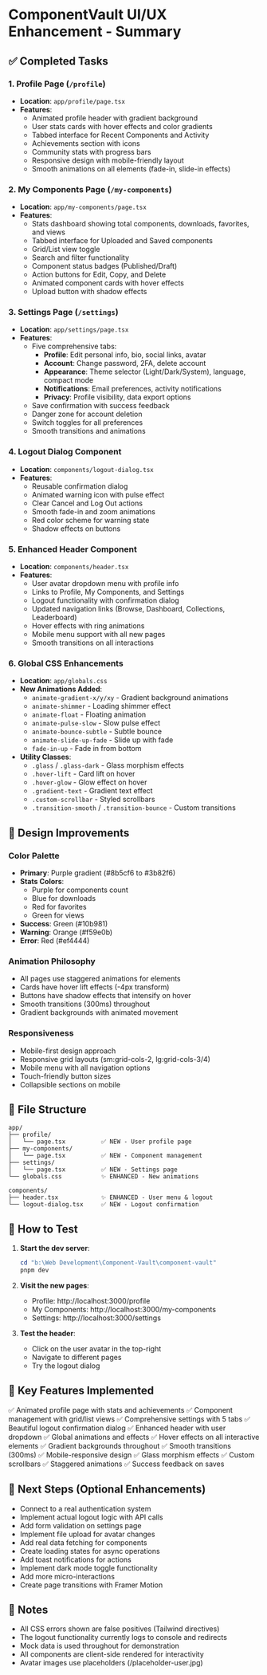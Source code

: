 # ComponentVault UI/UX Enhancement - Summary

## ✅ Completed Tasks

### 1. **Profile Page** (`/profile`)
- **Location**: `app/profile/page.tsx`
- **Features**:
  - Animated profile header with gradient background
  - User stats cards with hover effects and color gradients
  - Tabbed interface for Recent Components and Activity
  - Achievements section with icons
  - Community stats with progress bars
  - Responsive design with mobile-friendly layout
  - Smooth animations on all elements (fade-in, slide-in effects)

### 2. **My Components Page** (`/my-components`)
- **Location**: `app/my-components/page.tsx`
- **Features**:
  - Stats dashboard showing total components, downloads, favorites, and views
  - Tabbed interface for Uploaded and Saved components
  - Grid/List view toggle
  - Search and filter functionality
  - Component status badges (Published/Draft)
  - Action buttons for Edit, Copy, and Delete
  - Animated component cards with hover effects
  - Upload button with shadow effects

### 3. **Settings Page** (`/settings`)
- **Location**: `app/settings/page.tsx`
- **Features**:
  - Five comprehensive tabs:
    - **Profile**: Edit personal info, bio, social links, avatar
    - **Account**: Change password, 2FA, delete account
    - **Appearance**: Theme selector (Light/Dark/System), language, compact mode
    - **Notifications**: Email preferences, activity notifications
    - **Privacy**: Profile visibility, data export options
  - Save confirmation with success feedback
  - Danger zone for account deletion
  - Switch toggles for all preferences
  - Smooth transitions and animations

### 4. **Logout Dialog Component**
- **Location**: `components/logout-dialog.tsx`
- **Features**:
  - Reusable confirmation dialog
  - Animated warning icon with pulse effect
  - Clear Cancel and Log Out actions
  - Smooth fade-in and zoom animations
  - Red color scheme for warning state
  - Shadow effects on buttons

### 5. **Enhanced Header Component**
- **Location**: `components/header.tsx`
- **Features**:
  - User avatar dropdown menu with profile info
  - Links to Profile, My Components, and Settings
  - Logout functionality with confirmation dialog
  - Updated navigation links (Browse, Dashboard, Collections, Leaderboard)
  - Hover effects with ring animations
  - Mobile menu support with all new pages
  - Smooth transitions on all interactions

### 6. **Global CSS Enhancements**
- **Location**: `app/globals.css`
- **New Animations Added**:
  - `animate-gradient-x/y/xy` - Gradient background animations
  - `animate-shimmer` - Loading shimmer effect
  - `animate-float` - Floating animation
  - `animate-pulse-slow` - Slow pulse effect
  - `animate-bounce-subtle` - Subtle bounce
  - `animate-slide-up-fade` - Slide up with fade
  - `fade-in-up` - Fade in from bottom
- **Utility Classes**:
  - `.glass` / `.glass-dark` - Glass morphism effects
  - `.hover-lift` - Card lift on hover
  - `.hover-glow` - Glow effect on hover
  - `.gradient-text` - Gradient text effect
  - `.custom-scrollbar` - Styled scrollbars
  - `.transition-smooth` / `.transition-bounce` - Custom transitions

## 🎨 Design Improvements

### Color Palette
- **Primary**: Purple gradient (#8b5cf6 to #3b82f6)
- **Stats Colors**:
  - Purple for components count
  - Blue for downloads
  - Red for favorites
  - Green for views
- **Success**: Green (#10b981)
- **Warning**: Orange (#f59e0b)
- **Error**: Red (#ef4444)

### Animation Philosophy
- All pages use staggered animations for elements
- Cards have hover lift effects (-4px transform)
- Buttons have shadow effects that intensify on hover
- Smooth transitions (300ms) throughout
- Gradient backgrounds with animated movement

### Responsiveness
- Mobile-first design approach
- Responsive grid layouts (sm:grid-cols-2, lg:grid-cols-3/4)
- Mobile menu with all navigation options
- Touch-friendly button sizes
- Collapsible sections on mobile

## 📁 File Structure

```
app/
├── profile/
│   └── page.tsx          ✅ NEW - User profile page
├── my-components/
│   └── page.tsx          ✅ NEW - Component management
├── settings/
│   └── page.tsx          ✅ NEW - Settings page
└── globals.css           ✨ ENHANCED - New animations

components/
├── header.tsx            ✨ ENHANCED - User menu & logout
└── logout-dialog.tsx     ✅ NEW - Logout confirmation
```

## 🚀 How to Test

1. **Start the dev server**:
   ```powershell
   cd "b:\Web Development\Component-Vault\component-vault"
   pnpm dev
   ```

2. **Visit the new pages**:
   - Profile: http://localhost:3000/profile
   - My Components: http://localhost:3000/my-components
   - Settings: http://localhost:3000/settings

3. **Test the header**:
   - Click on the user avatar in the top-right
   - Navigate to different pages
   - Try the logout dialog

## 🎯 Key Features Implemented

✅ Animated profile page with stats and achievements
✅ Component management with grid/list views
✅ Comprehensive settings with 5 tabs
✅ Beautiful logout confirmation dialog
✅ Enhanced header with user dropdown
✅ Global animations and effects
✅ Hover effects on all interactive elements
✅ Gradient backgrounds throughout
✅ Smooth transitions (300ms)
✅ Mobile-responsive design
✅ Glass morphism effects
✅ Custom scrollbars
✅ Staggered animations
✅ Success feedback on saves

## 🔧 Next Steps (Optional Enhancements)

- Connect to a real authentication system
- Implement actual logout logic with API calls
- Add form validation on settings page
- Implement file upload for avatar changes
- Add real data fetching for components
- Create loading states for async operations
- Add toast notifications for actions
- Implement dark mode toggle functionality
- Add more micro-interactions
- Create page transitions with Framer Motion

## 📝 Notes

- All CSS errors shown are false positives (Tailwind directives)
- The logout functionality currently logs to console and redirects
- Mock data is used throughout for demonstration
- All components are client-side rendered for interactivity
- Avatar images use placeholders (/placeholder-user.jpg)
